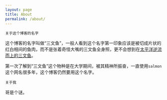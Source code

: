 ```yaml
---
layout: page
title: About
permalink: /about/
---
```

<!--
This is the base Jekyll theme. You can find out more info about customizing your Jekyll theme, as well as basic Jekyll usage documentation at [jekyllrb.com](http://jekyllrb.com/)

You can find the source code for the Jekyll new theme at: [github.com/jglovier/jekyll-new](https://github.com/jglovier/jekyll-new)

You can find the source code for Jekyll at [github.com/jekyll/jekyll](https://github.com/jekyll/jekyll)
-->

`关于这个博客的名字`

这个博客的名字叫做“三文鱼”，一般人看到这个名字第一印象应该是被切成片状的红白相间的鱼肉，而不是张着奇怪大嘴的三文鱼全身照，更不会想到在[太平洋逆流而上的三文鱼](http://zh.wikipedia.org/zh-tw/%E9%AE%AD%E9%AD%9A)。

第一次了解到“三文鱼”这个物种是在大学期间，被其精神所振奋，一直使用`salmon`这个网名很多年，这个博客仍然要用这个名字。

`关于我`

哥是个谜。

<!--
blog: [hanmbink.github.io](http://hanmbink.github.io)

github: [https://github.com/hanmbink](https://github.com/hanmbink)
-->
